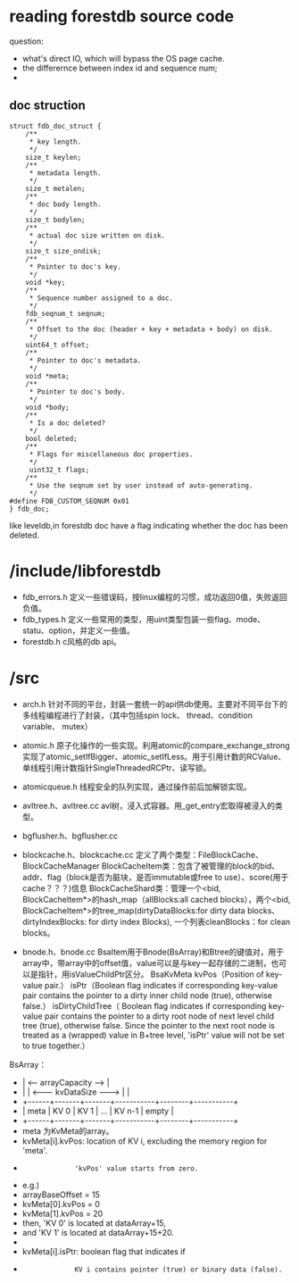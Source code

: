 # reading forestdb source code

question:
- what's direct IO, which will bypass the OS page cache.
- the differernce between index id and sequence num;
- 

## doc struction 
```
struct fdb_doc_struct {
    /**
     * key length.
     */
    size_t keylen;
    /**
     * metadata length.
     */
    size_t metalen;
    /**
     * doc body length.
     */
    size_t bodylen;
    /**
     * actual doc size written on disk.
     */
    size_t size_ondisk;
    /**
     * Pointer to doc's key.
     */
    void *key;
    /**
     * Sequence number assigned to a doc.
     */
    fdb_seqnum_t seqnum;
    /**
     * Offset to the doc (header + key + metadata + body) on disk.
     */
    uint64_t offset;
    /**
     * Pointer to doc's metadata.
     */
    void *meta;
    /**
     * Pointer to doc's body.
     */
    void *body;
    /**
     * Is a doc deleted?
     */
    bool deleted;
    /**
     * Flags for miscellaneous doc properties.
     */
     uint32_t flags;
    /**
     * Use the seqnum set by user instead of auto-generating.
     */
#define FDB_CUSTOM_SEQNUM 0x01
} fdb_doc;
```
like leveldb,in forestdb doc have a flag indicating whether the doc has been deleted.

# /include/libforestdb
 - fdb_errors.h 
定义一些错误码，按linux编程的习惯，成功返回0值，失败返回负值。
 - fdb_types.h
 定义一些常用的类型，用uint类型包装一些flag、mode、statu、option，并定义一些值。
 - forestdb.h
 c风格的db api。

# /src

- arch.h
 针对不同的平台，封装一套统一的api供db使用。主要对不同平台下的多线程编程进行了封装，（其中包括spin lock、 thread、condition variable、 mutex）
 - atomic.h
 原子化操作的一些实现。利用atomic的compare_exchange_strong实现了atomic_setIfBigger、atomic_setIfLess。用于引用计数的RCValue、单线程引用计数指针SingleThreadedRCPtr、读写锁。
 - atomicqueue.h
 线程安全的队列实现，通过操作前后加解锁实现。
 - avltree.h、avltree.cc
 avl树，浸入式容器。用_get_entry宏取得被浸入的类型。
 - bgflusher.h、bgflusher.cc

- blockcache.h、blockcache.cc
定义了两个类型：FileBlockCache、BlockCacheManager
BlockCacheItem类：包含了被管理的block的bid、addr、flag（block是否为脏块，是否immutable或free to use）、score(用于cache？？？)信息
BlockCacheShard类：管理一个<bid, BlockCacheItem*>的hash_map（allBlocks:all cached blocks），两个<bid, BlockCacheItem*>的tree_map(dirtyDataBlocks:for dirty data blocks、 dirtyIndexBlocks: for dirty index Blocks), 一个列表cleanBlocks：for clean blocks。

- bnode.h、bnode.cc
BsaItem用于Bnode(BsArray)和Btree的键值对，用于array中，带array中的offset值，value可以是与key一起存储的二进制，也可以是指针，用isValueChildPtr区分。
BsaKvMeta kvPos（Position of key-value pair.）
        isPtr（Boolean flag indicates if corresponding key-value pair contains the pointer to a dirty inner child node (true),  otherwise false.）
        isDirtyChildTree（  Boolean flag indicates if corresponding key-value pair  contains the pointer to a dirty root node of next level child  tree (true), otherwise false. Since the pointer to the next root  node is treated as a (wrapped) value in B+tree level, 'isPtr'  value will not be set to true together.）

BsArray：
 * | <--                  arrayCapacity                --> |
 * |      |  <---        kvDataSize      --->  |           |
 * +------+-------+-------+-----------+--------+-----------+
 * | meta |  KV 0 |  KV 1 |    ...    | KV n-1 |   empty   |
 * +------+-------+-------+-----------+--------+-----------+
 * meta 为KvMeta的array。
  * kvMeta[i].kvPos: location of KV i, excluding the memory region for 'meta'.
 *                  'kvPos' value starts from zero.
 *   e.g.)
 *   arrayBaseOffset = 15
 *   kvMeta[0].kvPos = 0
 *   kvMeta[1].kvPos = 20
 * then, 'KV 0' is located at dataArray+15,
 * and   'KV 1' is located at dataArray+15+20.
 *
 * kvMeta[i].isPtr: boolean flag that indicates if
 *                  KV i contains pointer (true) or binary data (false).